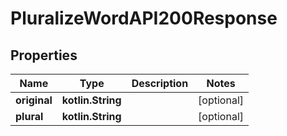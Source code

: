 
# PluralizeWordAPI200Response

## Properties
| Name | Type | Description | Notes |
| ------------ | ------------- | ------------- | ------------- |
| **original** | **kotlin.String** |  |  [optional] |
| **plural** | **kotlin.String** |  |  [optional] |



